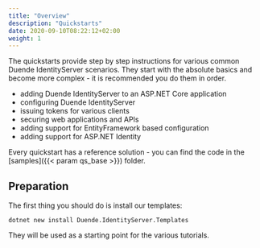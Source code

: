 ```yaml
---
title: "Overview"
description: "Quickstarts"
date: 2020-09-10T08:22:12+02:00
weight: 1
---
```


The quickstarts provide step by step instructions for various common Duende IdentityServer scenarios. They start with the absolute basics and become more complex - it is recommended you do them in order.

* adding Duende IdentityServer to an ASP.NET Core application
* configuring Duende IdentityServer
* issuing tokens for various clients
* securing web applications and APIs
* adding support for EntityFramework based configuration
* adding support for ASP.NET Identity

Every quickstart has a reference solution - you can find the code in the [samples]({{< param qs_base >}}) folder.

## Preparation
The first thing you should do is install our templates:

```
dotnet new install Duende.IdentityServer.Templates
```

They will be used as a starting point for the various tutorials.
